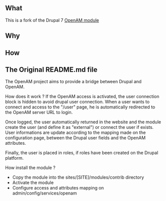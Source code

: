 

What
- 
This is a fork of the Drupal 7 [OpenAM module](https://www.drupal.org/project/openam)

Why 
-


How
-




The Original README.md file
-

The OpenAM project aims to provide a bridge between Drupal and OpenAM.

How does it work ?
If the OpenAM access is activated, the user connection block is hidden to avoid drupal user connection.
When a user wants to connect and access to the "/user" page, he is automatically redirected to the OpenAM server URL to login.

Once logged, the user automatically returned in the website and the module create the user (and define it as "external") or connect the user if exists.
User informations are update according to the mapping made on the configuration page, between the Drupal user fields and the OpenAM attributes.

Finally, the user is placed in roles, if roles have been created on the Drupal platform.

How install the module ?
  - Copy the module into the sites/[SITE]/modules/contrib directory
  - Activate the module
  - Configure access and attributes mapping on admin/config/services/openam
